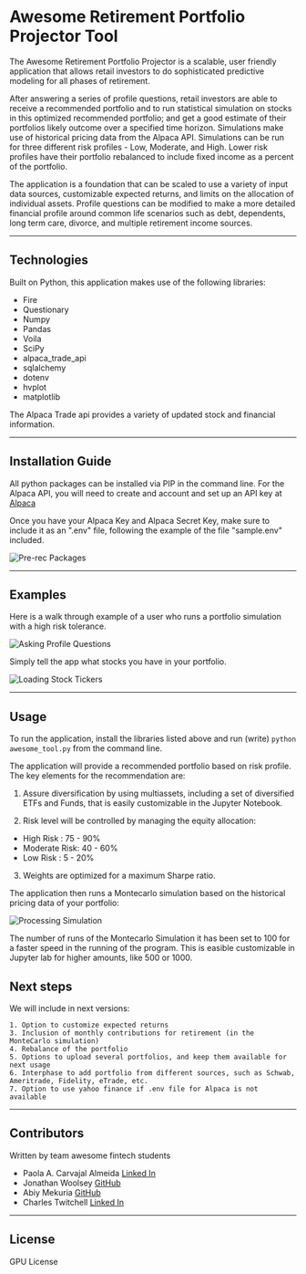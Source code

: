 # Awesome Retirement Portfolio Projector Tool

The Awesome Retirement Portfolio Projector is a scalable, user friendly application that allows retail investors to do sophisticated predictive modeling for all phases of retirement.

After answering a series of profile questions, retail investors are able to receive a recommended portfolio and to run statistical simulation on stocks in this optimized recommended portfolio; and get a good estimate of their portfolios likely outcome over a specified time horizon. Simulations make use of historical pricing data from the Alpaca API. Simulations can be run for three different risk profiles - Low, Moderate, and High. Lower risk profiles have their portfolio rebalanced to include fixed income as a percent of the portfolio.

The application is a foundation that can be scaled to use a variety of input data sources, customizable expected returns, and limits on the allocation of individual assets. Profile questions can be modified to make a more detailed financial profile around common life scenarios such as debt, dependents, long term care, divorce, and multiple retirement income sources.

---

## Technologies

Built on Python, this application makes use of the following libraries:

- Fire
- Questionary
- Numpy
- Pandas
- Voila
- SciPy
- alpaca_trade_api
- sqlalchemy
- dotenv
- hvplot
- matplotlib

The Alpaca Trade api provides a variety of updated stock and financial information.

---

## Installation Guide

All python packages can be installed via PIP in the command line. For the Alpaca API, you will need to create and account and set up an API key at [Alpaca](https://alpaca.markets/)

Once you have your Alpaca Key and Alpaca Secret Key, make sure to include it as an ".env" file, following the example of the file "sample.env" included.

![Pre-rec Packages](images/install1.png)

---

## Examples

Here is a walk through example of a user who runs a portfolio simulation with a high risk tolerance.

![Asking Profile Questions](images/profile1.png)

Simply tell the app what stocks you have in your portfolio.

![Loading Stock Tickers](images/portfolio1.png)

---

## Usage

To run the application, install the libraries listed above and run (write) `python awesome_tool.py` from the command line. 

The application will provide a recommended portfolio based on risk profile. The key elements for the recommendation are:

1) Assure diversification by using multiassets, including a set of diversified ETFs and Funds, that is easily customizable in the Jupyter Notebook.

2) Risk level will be controlled by managing the equity  allocation: 

- High Risk    :   75 - 90% 
- Moderate Risk:   40 - 60% 
- Low  Risk    :    5 - 20% 

3) Weights are optimized for a maximum Sharpe ratio.


The application then runs a Montecarlo simulation based on the historical pricing data of your portfolio:

![Processing Simulation](images/demo1.gif)

The number of runs of the Montecarlo Simulation it has been set to 100 for a faster speed in the running of the program.
This is easible customizable in Jupyter lab for higher amounts, like 500 or 1000.

## Next steps

We will include in next versions:

    1. Option to customize expected returns
    3. Inclusion of monthly contributions for retirement (in the MonteCarlo simulation)
    4. Rebalance of the portfolio
    5. Options to upload several portfolios, and keep them available for next usage
    6. Interphase to add portfolio from different sources, such as Schwab, Ameritrade, Fidelity, eTrade, etc.
    7. Option to use yahoo finance if .env file for Alpaca is not available

---

## Contributors

Written by team awesome fintech students

- Paola A. Carvajal Almeida [Linked In](https://www.linkedin.com/in/paolacarvajal/)
- Jonathan Woolsey [GitHub](https://github.com/woodedlawn)
- Abiy Mekuria [GitHub](https://github.com/Fishamekuria2019)
- Charles Twitchell [Linked In](https://www.linkedin.com/in/charlestwitchell/)

---

## License

GPU License

